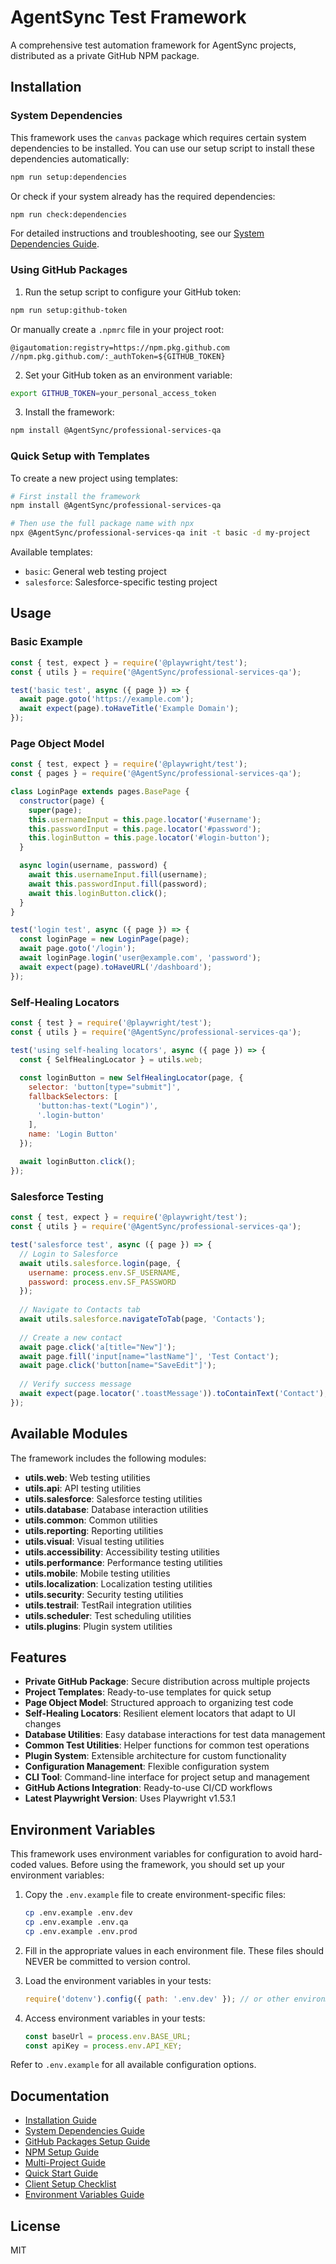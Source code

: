 # AgentSync Test Framework

A comprehensive test automation framework for AgentSync projects, distributed as a private GitHub NPM package.

## Installation

### System Dependencies

This framework uses the `canvas` package which requires certain system dependencies to be installed. You can use our setup script to install these dependencies automatically:

```bash
npm run setup:dependencies
```

Or check if your system already has the required dependencies:

```bash
npm run check:dependencies
```

For detailed instructions and troubleshooting, see our [System Dependencies Guide](docs/SYSTEM_DEPENDENCIES.md).

### Using GitHub Packages

1. Run the setup script to configure your GitHub token:

```bash
npm run setup:github-token
```

Or manually create a `.npmrc` file in your project root:

```
@igautomation:registry=https://npm.pkg.github.com
//npm.pkg.github.com/:_authToken=${GITHUB_TOKEN}
```

2. Set your GitHub token as an environment variable:

```bash
export GITHUB_TOKEN=your_personal_access_token
```

3. Install the framework:

```bash
npm install @AgentSync/professional-services-qa
```

### Quick Setup with Templates

To create a new project using templates:

```bash
# First install the framework
npm install @AgentSync/professional-services-qa

# Then use the full package name with npx
npx @AgentSync/professional-services-qa init -t basic -d my-project
```

Available templates:
- `basic`: General web testing project
- `salesforce`: Salesforce-specific testing project

## Usage

### Basic Example

```javascript
const { test, expect } = require('@playwright/test');
const { utils } = require('@AgentSync/professional-services-qa');

test('basic test', async ({ page }) => {
  await page.goto('https://example.com');
  await expect(page).toHaveTitle('Example Domain');
});
```

### Page Object Model

```javascript
const { test, expect } = require('@playwright/test');
const { pages } = require('@AgentSync/professional-services-qa');

class LoginPage extends pages.BasePage {
  constructor(page) {
    super(page);
    this.usernameInput = this.page.locator('#username');
    this.passwordInput = this.page.locator('#password');
    this.loginButton = this.page.locator('#login-button');
  }

  async login(username, password) {
    await this.usernameInput.fill(username);
    await this.passwordInput.fill(password);
    await this.loginButton.click();
  }
}

test('login test', async ({ page }) => {
  const loginPage = new LoginPage(page);
  await page.goto('/login');
  await loginPage.login('user@example.com', 'password');
  await expect(page).toHaveURL('/dashboard');
});
```

### Self-Healing Locators

```javascript
const { test } = require('@playwright/test');
const { utils } = require('@AgentSync/professional-services-qa');

test('using self-healing locators', async ({ page }) => {
  const { SelfHealingLocator } = utils.web;
  
  const loginButton = new SelfHealingLocator(page, {
    selector: 'button[type="submit"]',
    fallbackSelectors: [
      'button:has-text("Login")',
      '.login-button'
    ],
    name: 'Login Button'
  });
  
  await loginButton.click();
});
```

### Salesforce Testing

```javascript
const { test, expect } = require('@playwright/test');
const { utils } = require('@AgentSync/professional-services-qa');

test('salesforce test', async ({ page }) => {
  // Login to Salesforce
  await utils.salesforce.login(page, {
    username: process.env.SF_USERNAME,
    password: process.env.SF_PASSWORD
  });
  
  // Navigate to Contacts tab
  await utils.salesforce.navigateToTab(page, 'Contacts');
  
  // Create a new contact
  await page.click('a[title="New"]');
  await page.fill('input[name="lastName"]', 'Test Contact');
  await page.click('button[name="SaveEdit"]');
  
  // Verify success message
  await expect(page.locator('.toastMessage')).toContainText('Contact');
});
```

## Available Modules

The framework includes the following modules:

- **utils.web**: Web testing utilities
- **utils.api**: API testing utilities
- **utils.salesforce**: Salesforce testing utilities
- **utils.database**: Database interaction utilities
- **utils.common**: Common utilities
- **utils.reporting**: Reporting utilities
- **utils.visual**: Visual testing utilities
- **utils.accessibility**: Accessibility testing utilities
- **utils.performance**: Performance testing utilities
- **utils.mobile**: Mobile testing utilities
- **utils.localization**: Localization testing utilities
- **utils.security**: Security testing utilities
- **utils.testrail**: TestRail integration utilities
- **utils.scheduler**: Test scheduling utilities
- **utils.plugins**: Plugin system utilities

## Features

- **Private GitHub Package**: Secure distribution across multiple projects
- **Project Templates**: Ready-to-use templates for quick setup
- **Page Object Model**: Structured approach to organizing test code
- **Self-Healing Locators**: Resilient element locators that adapt to UI changes
- **Database Utilities**: Easy database interactions for test data management
- **Common Test Utilities**: Helper functions for common test operations
- **Plugin System**: Extensible architecture for custom functionality
- **Configuration Management**: Flexible configuration system
- **CLI Tool**: Command-line interface for project setup and management
- **GitHub Actions Integration**: Ready-to-use CI/CD workflows
- **Latest Playwright Version**: Uses Playwright v1.53.1

## Environment Variables

This framework uses environment variables for configuration to avoid hard-coded values. Before using the framework, you should set up your environment variables:

1. Copy the `.env.example` file to create environment-specific files:
   ```bash
   cp .env.example .env.dev
   cp .env.example .env.qa
   cp .env.example .env.prod
   ```

2. Fill in the appropriate values in each environment file. These files should NEVER be committed to version control.

3. Load the environment variables in your tests:
   ```javascript
   require('dotenv').config({ path: '.env.dev' }); // or other environment
   ```

4. Access environment variables in your tests:
   ```javascript
   const baseUrl = process.env.BASE_URL;
   const apiKey = process.env.API_KEY;
   ```

Refer to `.env.example` for all available configuration options.

## Documentation

- [Installation Guide](docs/INSTALLATION.md)
- [System Dependencies Guide](docs/SYSTEM_DEPENDENCIES.md)
- [GitHub Packages Setup Guide](docs/GITHUB_PACKAGES_SETUP.md)
- [NPM Setup Guide](docs/npm-setup.md)
- [Multi-Project Guide](docs/MULTI_PROJECT_GUIDE.md)
- [Quick Start Guide](docs/QUICK_START.md)
- [Client Setup Checklist](docs/CLIENT_SETUP_CHECKLIST.md)
- [Environment Variables Guide](docs/ENVIRONMENT_VARIABLES.md)

## License

MIT